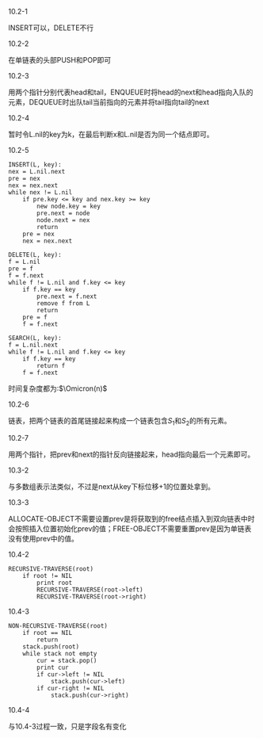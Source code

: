10.2-1

INSERT可以，DELETE不行

10.2-2

在单链表的头部PUSH和POP即可

10.2-3

用两个指针分别代表head和tail，ENQUEUE时将head的next和head指向入队的元素，DEQUEUE时出队tail当前指向的元素并将tail指向tail的next

10.2-4

暂时令L.nil的key为k，在最后判断x和L.nil是否为同一个结点即可。

10.2-5

    INSERT(L, key):
    nex = L.nil.next
    pre = nex
    nex = nex.next
    while nex != L.nil
        if pre.key <= key and nex.key >= key
            new node.key = key
            pre.next = node
            node.next = nex
            return
        pre = nex
        nex = nex.next
    
    DELETE(L, key):
    f = L.nil
    pre = f
    f = f.next
    while f != L.nil and f.key <= key
        if f.key == key
            pre.next = f.next
            remove f from L
            return
        pre = f
        f = f.next

    SEARCH(L, key):
    f = L.nil.next
    while f != L.nil and f.key <= key
        if f.key == key
            return f
        f = f.next

时间复杂度都为:$\Omicron(n)$

10.2-6

链表，把两个链表的首尾链接起来构成一个链表包含$S_1$和$S_2$的所有元素。

10.2-7

用两个指针，把prev和next的指针反向链接起来，head指向最后一个元素即可。

10.3-2

与多数组表示法类似，不过是next从key下标位移+1的位置处拿到。

10.3-3

ALLOCATE-OBJECT不需要设置prev是将获取到的free结点插入到双向链表中时会按照插入位置初始化prev的值；FREE-OBJECT不需要重置prev是因为单链表没有使用prev中的值。

10.4-2

    RECURSIVE-TRAVERSE(root)
        if root != NIL
            print root
            RECURSIVE-TRAVERSE(root->left)
            RECURSIVE-TRAVERSE(root->right)

10.4-3

    NON-RECURSIVE-TRAVERSE(root)
        if root == NIL
            return
        stack.push(root)
        while stack not empty
            cur = stack.pop()
            print cur
            if cur->left != NIL
                stack.push(cur->left)
            if cur-right != NIL
                stack.push(cur->right)

10.4-4

与10.4-3过程一致，只是字段名有变化